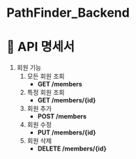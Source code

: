 # PathFinder_Backend


# 📖 API 명세서

1. 회원 기능
    1. 모든 회원 조회
        - **GET /members**
    2. 특정 회원 조회
        - **GET /members/{id}**
    3. 회원 추가
        - **POST /members**
    4. 회원 수정
        - **PUT /members/{id}**
    5. 회원 삭제
        - **DELETE /members/{id}**
        
